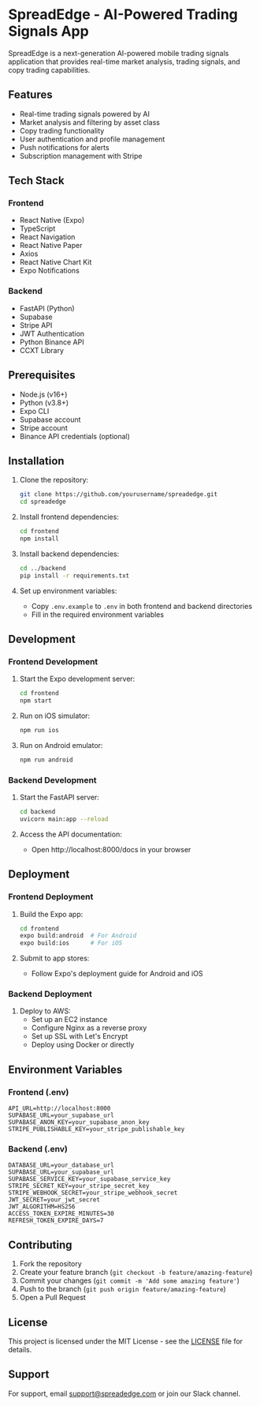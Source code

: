 # SpreadEdge - AI-Powered Trading Signals App

SpreadEdge is a next-generation AI-powered mobile trading signals application that provides real-time market analysis, trading signals, and copy trading capabilities.

## Features

- Real-time trading signals powered by AI
- Market analysis and filtering by asset class
- Copy trading functionality
- User authentication and profile management
- Push notifications for alerts
- Subscription management with Stripe

## Tech Stack

### Frontend
- React Native (Expo)
- TypeScript
- React Navigation
- React Native Paper
- Axios
- React Native Chart Kit
- Expo Notifications

### Backend
- FastAPI (Python)
- Supabase
- Stripe API
- JWT Authentication
- Python Binance API
- CCXT Library

## Prerequisites

- Node.js (v16+)
- Python (v3.8+)
- Expo CLI
- Supabase account
- Stripe account
- Binance API credentials (optional)

## Installation

1. Clone the repository:
   ```bash
   git clone https://github.com/yourusername/spreadedge.git
   cd spreadedge
   ```

2. Install frontend dependencies:
   ```bash
   cd frontend
   npm install
   ```

3. Install backend dependencies:
   ```bash
   cd ../backend
   pip install -r requirements.txt
   ```

4. Set up environment variables:
   - Copy `.env.example` to `.env` in both frontend and backend directories
   - Fill in the required environment variables

## Development

### Frontend Development

1. Start the Expo development server:
   ```bash
   cd frontend
   npm start
   ```

2. Run on iOS simulator:
   ```bash
   npm run ios
   ```

3. Run on Android emulator:
   ```bash
   npm run android
   ```

### Backend Development

1. Start the FastAPI server:
   ```bash
   cd backend
   uvicorn main:app --reload
   ```

2. Access the API documentation:
   - Open http://localhost:8000/docs in your browser

## Deployment

### Frontend Deployment

1. Build the Expo app:
   ```bash
   cd frontend
   expo build:android  # For Android
   expo build:ios      # For iOS
   ```

2. Submit to app stores:
   - Follow Expo's deployment guide for Android and iOS

### Backend Deployment

1. Deploy to AWS:
   - Set up an EC2 instance
   - Configure Nginx as a reverse proxy
   - Set up SSL with Let's Encrypt
   - Deploy using Docker or directly

## Environment Variables

### Frontend (.env)
```
API_URL=http://localhost:8000
SUPABASE_URL=your_supabase_url
SUPABASE_ANON_KEY=your_supabase_anon_key
STRIPE_PUBLISHABLE_KEY=your_stripe_publishable_key
```

### Backend (.env)
```
DATABASE_URL=your_database_url
SUPABASE_URL=your_supabase_url
SUPABASE_SERVICE_KEY=your_supabase_service_key
STRIPE_SECRET_KEY=your_stripe_secret_key
STRIPE_WEBHOOK_SECRET=your_stripe_webhook_secret
JWT_SECRET=your_jwt_secret
JWT_ALGORITHM=HS256
ACCESS_TOKEN_EXPIRE_MINUTES=30
REFRESH_TOKEN_EXPIRE_DAYS=7
```

## Contributing

1. Fork the repository
2. Create your feature branch (`git checkout -b feature/amazing-feature`)
3. Commit your changes (`git commit -m 'Add some amazing feature'`)
4. Push to the branch (`git push origin feature/amazing-feature`)
5. Open a Pull Request

## License

This project is licensed under the MIT License - see the [LICENSE](LICENSE) file for details.

## Support

For support, email support@spreadedge.com or join our Slack channel. 